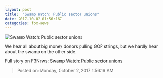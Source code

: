 ```yaml
---
layout: post
title:  "Swamp Watch: Public sector unions"
date: 2017-10-02 01:56:16Z
categories: fox-news
---
```


![Swamp Watch: Public sector unions](http://a57.foxnews.com/media2.foxnews.com/BrightCove/694940094001/2017/10/02/640/360/694940094001_5595156749001_5595099016001-vs.jpg)

We hear all about big money donors pulling GOP strings, but we hardly hear about the swamp on the other side.


Full story on F3News: [Swamp Watch: Public sector unions](http://www.f3nws.com/n/YfUncH)

> Posted on: Monday, October 2, 2017 1:56:16 AM
